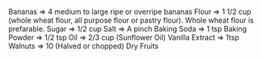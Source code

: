 Bananas => 4 medium to large ripe or overripe bananas
Flour => 1 1/2 cup (whole wheat flour, all purpose flour or pastry flour). Whole wheat flour is prefarable.
Sugar => 1/2 cup
Salt => A pinch
Baking Soda => 1 tsp
Baking Powder => 1/2 tsp
Oil => 2/3 cup (Sunflower Oil)
Vanilla Extract => 1tsp
Walnuts => 10 (Halved or chopped)
Dry Fruits
